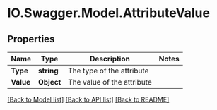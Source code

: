 # IO.Swagger.Model.AttributeValue
## Properties

Name | Type | Description | Notes
------------ | ------------- | ------------- | -------------
**Type** | **string** | The type of the attribute | 
**Value** | **Object** | The value of the attribute | 

[[Back to Model list]](../README.md#documentation-for-models) [[Back to API list]](../README.md#documentation-for-api-endpoints) [[Back to README]](../README.md)

